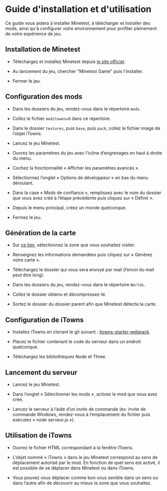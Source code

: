 # Guide d'installation et d'utilisation

Ce guide vous aidera à installer Minetest, à télécharger et installer des mods, ainsi qu'à configurer votre environnement pour profiter pleinement de votre expérience de jeu.

## Installation de Minetest

- Téléchargez et installez Minetest depuis [le site officiel](https://www.minetest.net/).

- Au lancement du jeu, chercher "Minetest Game" puis l'installer.

- Fermer le jeu.

## Configuration des mods

- Dans les dossiers du jeu, rendez-vous dans le répertoire `mods`.

- Collez le fichier `moditownsv0` dans ce répertoire.

- Dans le dossier `textures`, puis `base`, puis `pack`, collez le fichier image de l’objet iTowns.

- Lancez le jeu Minetest.

- Ouvrez les paramètres du jeu avec l’icône d’engrenages en haut à droite du menu.

- Cochez la fonctionnalité « Afficher les paramètres avancés ».

- Sélectionnez l’onglet « Options de développeur » en bas du menu déroulant.

- Dans la case « Mods de confiance », remplissez avec le nom du dossier que vous avez créé à l’étape précédente puis cliquez sur « Définir ».

- Depuis le menu principal, créez un monde quelconque.

- Fermez le jeu.

## Génération de la carte

- Sur [ce lien](https://minecraft.ign.fr), sélectionnez la zone que vous souhaitez visiter.

- Renseignez les informations demandées puis cliquez sur « Générez votre carte ».

- Téléchargez le dossier qui vous sera envoyé par mail (l’envoi du mail peut être long).

- Dans les dossiers du jeu, rendez-vous dans le répertoire `Worlds`.

- Collez le dossier obtenu et décompressez-le.

- Sortez le dossier du dossier parent afin que Minetest détecte la carte.

## Configuration de iTowns

- Installez iTowns en clonant le git suivant : [itowns-starter-webpack](https://github.com/Desplandis/itowns-starter-webpack).

- Placez le fichier contenant le code du serveur dans un endroit quelconque.

- Téléchargez les bibliothèques Node et Three.

## Lancement du serveur

- Lancez le jeu Minetest.

- Dans l’onglet « Sélectionner les mods », activez le mod que vous avez créé.

- Lancez le serveur à l’aide d’un invite de commande (ex: invite de commande Windows, rendez-vous à l’emplacement du fichier puis exécutez « node serveur.js »).

## Utilisation de iTowns

- Ouvrez le fichier HTML correspondant à la fenêtre iTowns.

- L’objet nommé « iTowns » dans le jeu Minetest correspond au sens de déplacement autorisé par le mod. En fonction de quel sens est activé, il est possible de se déplacer dans Minetest ou dans iTowns.

- Vous pouvez vous déplacer comme bon vous semble dans un sens ou dans l’autre afin de découvrir au mieux la zone que vous souhaitez.


